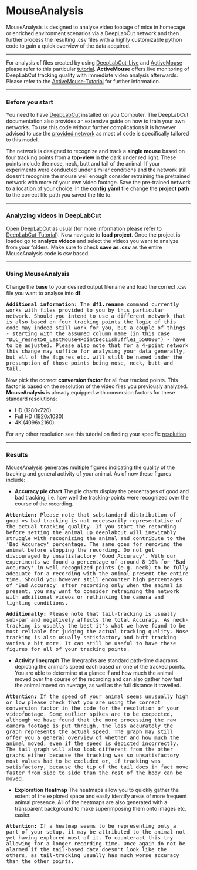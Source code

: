 # MouseAnalysis

MouseAnalysis is designed to analyse video footage of mice in homecage or enriched environment scenarios via a DeepLabCut network and then further process the resulting .csv files with a highly customizable python code to gain a quick overview of the data acquired.

---

For analysis of files created by using [DeepLabCut-Live](https://github.com/DeepLabCut/DeepLabCut-live-GUI) and [ActiveMouse](https://github.com/Lilli-K2/ActiveMouse-SFB1315/tree/main) please refer to this particular [tutorial](https://github.com/Lilli-K2/ActiveMouse-SFB1315/tree/main/Analysis).
<strong>ActiveMouse</strong> offers live monitoring of DeepLabCut tracking quality with immediate video analysis afterwards. Please refer to the [ActiveMouse-Tutorial](https://github.com/Lilli-K2/ActiveMouse-SFB1315/tree/main) for further information.

---

### Before you start

You need to have [DeepLabCut](https://github.com/DeepLabCut/DeepLabCut) installed on you Computer. The DeepLabCut documentation also provides an extensive guide on how to train your own networks.
To use this code without further complications it is however advised to use the [provided network](https://github.com/Lilli-K2/MouseAnalysis/tree/main/network) as most of code is specifically tailored to this model.

The network is designed to recognize and track a <strong>single mouse</strong> based on four tracking points from a <strong>top-view </strong> in the dark under red light. These points include the nose, neck, butt and tail of the animal. If your experiments were conducted under similar conditions and the network still doesn't recognize the mouse well enough consider retraining the pretrained network with more of your own video footage.
Save the pre-trained network to a location of your choice.
In the <strong>config.yaml</strong> file change the <strong>project path</strong> to the correct file path you saved the file to.

---

### Analyzing videos in DeepLabCut

Open DeepLabCut as usual (for more information please refer to [DeepLabCut-Tutorial](https://deeplabcut.github.io/DeepLabCut/docs/standardDeepLabCut_UserGuide.html)).
Now navigate to <strong>load project</strong>. Once the project is loaded go to <strong>analyze videos</strong> and select the videos you want to analyze from your folders. Make sure to check <strong>save as .csv</strong> as the entire MouseAnalysis code is csv based.

---

### Using MouseAnalysis

Change the <strong>base</strong> to your desired output filename and load the correct .csv file you want to analyse into <strong>df</strong>.
</p>
<kbd>
<strong>Additional information:</strong>
The <strong>df1.rename</strong> command currently works with files provided to you by this particular network. Should you intend to use a different network that is also based on four tracking points the logic of this code may indeed still work for you, but a couple of things - starting with the assumed column name (in this case "DLC_resnet50_LastMouse4PointDec11shuffle1_550000") - have to be adjusted.
Please also note that for a 4-point network this change may suffice for analysing your data generally, but all of the figures etc. will still be named under the presumption of those points being nose, neck, butt and tail.
</kbd>
</p>

Now pick the correct <strong>conversion factor</strong> for all four tracked points. This factor is based on the resolution of the video files you previously analyzed. 
<strong>MouseAnalysis</strong> is already equipped with conversion factors for these standard resolutions:
- HD (1280x720)
- Full HD (1920x1080)
- 4K (4096x2160)

For any other resolution see this tutorial on finding your specific [resolution](https://github.com/Lilli-K2/ActiveMouse/tree/main/Resolution)

---

### Results

MouseAnalysis generates multiple figures indicating the quality of the tracking and general activity of your animal.
As of now these figures include:

- <strong>Accuracy pie chart</strong> The pie charts display the percentages of good and bad tracking, i.e. how well the tracking-points were recognized over the course of the recording.
  
</p>
<kbd>
<strong>Attention:</strong>
Please note that substandard distribution of good vs bad tracking is not necessarily representative of the actual tracking quality. If you start the recording before setting the animal up deeplabcut will inevitably struggle with recognizing the animal and contribute to the 'Bad Accuracy' percentage. The same goes for removing the animal before stopping the recording. Do not get discouraged by unsatisfactory 'Good Accuracy'. With our experiments  we found a percentage of around 8-10% for 'Bad Accuracy' in well recognized points (e.g. neck) to be fully adequate for a recording with the animal present the entire time. Should you however still encounter high percentages of 'Bad Accuracy' after recording only when the animal is present, you may want to consider retraining the network with additional videos or rethinking the camera and lighting conditions.
</kbd>
</p>

</p>
<kbd>
<strong>Additionally:</strong>
Please note that tail-tracking is usually sub-par and negatively affects the total Accuracy. As neck-tracking is usually the best it's what we have found to be most reliable for judging the actual tracking quality. Nose tracking is also usually satisfactory and butt tracking varies a bit more. It can still be useful to have these figures for all of your tracking points.
</kbd>
</p>

- <strong>Activity linegraph</strong> The linegraphs are standard path-time diagrams depicting the animal's speed each based on one of the tracked points. You are able to determine at a glance if and how much the animal moved over the course of the recording and can also gather how fast the animal moved on average, as well as the full distance it travelled.

</p>
<kbd>
<strong>Attention:</strong>
If the speed of your animal seems unusually high or low please check that you are using the correct conversion factor in the code for the resolution of your videofootage. Some outlier spikes are to be excpected, although we have found that the more processing the raw camera footage is put through, the less accurately the graph represents the actual speed. The graph may still offer you a general overview of whether and how much the animal moved, even if the speed is depicted incorrectly.
The tail graph will also look different from the other graphs either because the tracking was so unsatisfactory most values had to be excluded or, if tracking was satisfactory, because the tip of the tail does in fact move faster from side to side than the rest of the body can be moved.
</kbd>
</p>

- <strong>Exploration Heatmap</strong> The heatmaps allow you to quickly gather the extent of the explored space and easily identify areas of more frequent animal presence. All of the heatmaps are also generated with a transparent background to make superimposing them onto images etc. easier.

</p>
<kbd>
<strong>Attention:</strong>
If a heatmap seems to be representing only a part of your setup, it may be attributed to the animal not yet having explored most of it. To counteract this try allowing for a longer recording time. Once again do not be alarmed if the tail-based data doesn't look like the others, as tail-tracking usually has much worse accuracy than the other points.
</kbd>
</p>


